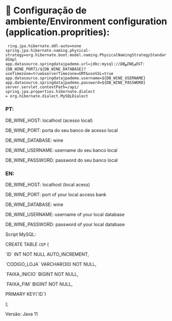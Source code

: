  <h1> 🍷 Configuração de ambiente/Environment configuration (application.proprities):</h1>

<code> ring.jpa.hibernate.ddl-auto=none
spring.jpa.hibernate.naming.physical-strategy=org.hibernate.boot.model.naming.PhysicalNamingStrategyStandardImpl
app.datasource.springdatajpademo.url=jdbc:mysql://${DB_WINE_HOST}:${DB_WINE_PORT}/${DB_WINE_DATABASE}?useTimezone=true&serverTimezone=GMT&useSSL=true
app.datasource.springdatajpademo.username=${DB_WINE_USERNAME}
app.datasource.springdatajpademo.password=${DB_WINE_PASSWORD}
server.servlet.contextPath=/api/
spring.jpa.properties.hibernate.dialect = org.hibernate.dialect.MySQLDialect </code>

<h3>PT:</h3>
<p> DB_WINE_HOST: localhost (acesso local) </p>
<p> DB_WINE_PORT: porta do seu banco de acesso local </p>
<p> DB_WINE_DATABASE: wine </p>
<p> DB_WINE_USERNAME: username do seu banco local </p>
<p> DB_WINE_PASSWORD: password do seu banco local </p>

<h3>EN:</h3>
<p> DB_WINE_HOST: localhost (local acess) </p>
<p> DB_WINE_PORT: port of your local access bank </p>
<p> DB_WINE_DATABASE: wine </p>
<p> DB_WINE_USERNAME: username of your local database </p>
<p> DB_WINE_PASSWORD: password of your local database </p>

Script MySQL:

CREATE TABLE `CEP` (
<p> `ID` INT NOT NULL AUTO_INCREMENT, </p> 
<p> `CODIGO_LOJA` VARCHAR(30) NOT NULL, </p> 
<p> `FAIXA_INICIO` BIGINT NOT NULL, </p> 
<p> `FAIXA_FIM` BIGINT NOT NULL, </p> 
<p> PRIMARY KEY(`ID`) </p> 
); <p> 



Versão: 
Java 11
